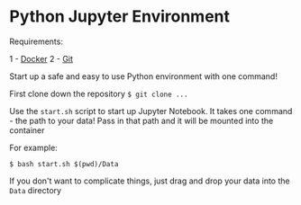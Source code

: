 # Python Jupyter Environment

Requirements:

1 - [Docker](https://www.docker.com/)
2 - [Git](https://git-scm.com/downloads)

Start up a safe and easy to use Python environment with one command!

First clone down the repository
`$ git clone ...`


Use the `start.sh` script to start up Jupyter Notebook.
It takes one command - the path to your data!
Pass in that path and it will be mounted into the container

For example:
```
$ bash start.sh $(pwd)/Data
```

If you don't want to complicate things, just drag and drop your data into the `Data` directory
